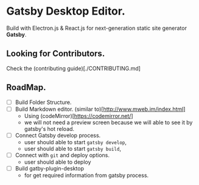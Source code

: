 # Gatsby Desktop Editor.

Build with Electron.js & React.js for next-generation static site generator **Gatsby**.

## Looking for Contributors.
Check the (contributing guide)[./CONTRIBUTING.md]

## RoadMap.

* [  ] Build Folder Structure.
* [  ] Build Markdown editor. (similar to)[http://www.mweb.im/index.html]
    - Using (codeMirror)[https://codemirror.net/]
    - we will not need a preview screen because we will able to see it by gatsby's hot reload.
* [  ] Connect Gatsby develop process.
    - user should able to start `gatsby develop`,
    - user should able to start `gatsby build`,
* [  ] Connect with `git` and deploy options.
    - user should able to deploy
* [  ] Build gatby-plugin-desktop
    - for get required information from gatsby process.
